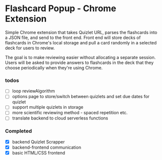 # Flashcard Popup - Chrome Extension
Simple Chrome extension that takes Quizlet URL, parses the flashcards into a JSON file, and send to the front end. Front end will store decks of flashcards in Chrome's local storage and pull a card randomly in a selected deck for users to review.

The goal is to make reviewing easier without allocating a separate session. Users will be asked to provide answers to flashcards in the deck that they choose periodically when they're using Chrome.

### todos
- [ ] loop reviewAlgorithm   
- [ ] options page to store/switch between quizlets and set due dates for quizlet 
- [ ] support multiple quizlets in storage
- [ ] more scientific reviewing method - spaced repetition etc.  
- [ ] translate backend to cloud serverless functions   

### Completed 
- [x] backend Quizlet Scrapper  
- [x] backend-frontend communication  
- [x] basic HTML/CSS frontend  